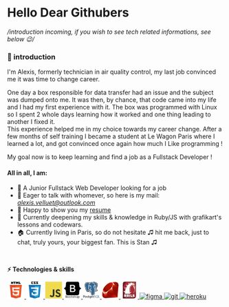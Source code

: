 # Hello Dear Githubers

<em> /introduction incoming, if you wish to see tech related informations, see below 😉/</em>  

<h3>👋 introduction </h3>
<p>I'm Alexis, formerly technician in air quality control, my last job convinced me it was time to change career.</p>

<p>One day a box responsible for data transfer had an issue and the subject was dumped onto me. It was then, by chance, that code came into my life and I had my first experience with it.
The box was programmed with Linux so I spent 2 whole days learning how it worked and one thing leading to another I fixed it. <br/>
This experience helped me in my choice towards my career change. After a few months of self training I became a student at Le Wagon Paris where I learned a lot, and got convinced once again how much I Like programming ! </p>

<p>My goal now is to keep learning and find a job as a Fullstack Developer !</p>


<h4>All in all, I am: </h4>

<ul>
  <li>🔎 A Junior Fullstack Web Developer looking for a job </li>
  <li>📧 Eager to talk with whomever, so here is my mail: <a href="mailto:sir.chamallow@protonmail.com"><em>alexis.velluet@outlook.com</em></a></li>
  <li>📜 Happy to show you my <a href="https://www.canva.com/design/DAFGJGtLaEI/wJoydg0M5_EU8np4rXa2hw/view?utm_content=DAFGJGtLaEI&utm_campaign=designshare&utm_medium=link&utm_source=publishsharelink">resume</a></li>
  <li>🌱 Currently deepening my skills & knowledge in Ruby/JS with grafikart's lessons and codewars.</li>
  <li>🏠 Currently living in Paris, so do not hesitate    ♫ hit me back, just to chat, truly yours, your biggest fan. This is Stan ♫ </li>
</ul>

<br/>
<p><strong>⚡ Technologies & skills</strong></p>
<p >
  <a href="https://developer.mozilla.org/fr/docs/Learn/HTML/Introduction_to_HTML" rel="nofollow">
    <img src="https://raw.githubusercontent.com/devicons/devicon/master/icons/html5/html5-original-wordmark.svg" alt="html5" width="40" height="40" style="max-width: 100%;">
  </a>
  
  <a href="https://developer.mozilla.org/fr/docs/Learn/CSS/First_steps" rel="nofollow">
    <img src="https://raw.githubusercontent.com/devicons/devicon/master/icons/css3/css3-original-wordmark.svg" alt="css3" width="40" height="40" style="max-width: 100%;">
  </a>
  
  <a href="https://developer.mozilla.org/fr/docs/Learn/JavaScript/First_steps" rel="nofollow">
    <img src="https://raw.githubusercontent.com/devicons/devicon/master/icons/javascript/javascript-original.svg" alt="javascript" width="40" height="40" style="max-width: 100%;">
  </a> 
  
  <a href="https://getbootstrap.com" rel="nofollow"> 
    <img src="https://raw.githubusercontent.com/devicons/devicon/master/icons/bootstrap/bootstrap-plain-wordmark.svg" alt="bootstrap" width="40" height="40" style="max-width: 100%;">
  </a> 
  
  <a href="https://www.postgresql.org" rel="nofollow"> 
    <img src="https://raw.githubusercontent.com/devicons/devicon/master/icons/postgresql/postgresql-original-wordmark.svg" alt="postgresql" width="40" height="40" style="max-width: 100%;">
  </a> 
  
  <a href="https://www.ruby-lang.org/en/" rel="nofollow"> 
    <img src="https://raw.githubusercontent.com/devicons/devicon/master/icons/ruby/ruby-original.svg" alt="ruby" width="40" height="40" style="max-width: 100%;">
  </a> 
  
  <a href="https://rubyonrails.org" rel="nofollow"> 
    <img src="https://raw.githubusercontent.com/devicons/devicon/master/icons/rails/rails-original-wordmark.svg" alt="rails" width="40" height="40" style="max-width: 100%;">
  </a> 
  
  <a href="https://www.figma.com" rel="nofollow">
    <img src="https://camo.githubusercontent.com/ed93c2b000a76ceaad1503e7eb9356591b885227e82a36a005b9d3498b303ba5/68747470733a2f2f7777772e766563746f726c6f676f2e7a6f6e652f6c6f676f732f6669676d612f6669676d612d69636f6e2e737667" alt="figma" width="40" height="40" data-canonical-src="https://www.vectorlogo.zone/logos/figma/figma-icon.svg" style="max-width: 100%;">
  </a> 
  
  <a href="https://git-scm.com/" rel="nofollow"> 
    <img src="https://camo.githubusercontent.com/fbfcb9e3dc648adc93bef37c718db16c52f617ad055a26de6dc3c21865c3321d/68747470733a2f2f7777772e766563746f726c6f676f2e7a6f6e652f6c6f676f732f6769742d73636d2f6769742d73636d2d69636f6e2e737667" alt="git" width="40" height="40" data-canonical-src="https://www.vectorlogo.zone/logos/git-scm/git-scm-icon.svg" style="max-width: 100%;">
  </a> 
  
  <a href="https://heroku.com" rel="nofollow"> 
    <img src="https://camo.githubusercontent.com/df12cb598044a3f38efc1f45e3580558c324cf8789b79487125044eeebcc4dee/68747470733a2f2f7777772e766563746f726c6f676f2e7a6f6e652f6c6f676f732f6865726f6b752f6865726f6b752d69636f6e2e737667" alt="heroku" width="40" height="40" data-canonical-src="https://www.vectorlogo.zone/logos/heroku/heroku-icon.svg" style="max-width: 100%;">
  </a> 
 </p>

<!--
**DeVal-X/DeVal-X** is a ✨ _special_ ✨ repository because its `README.md` (this file) appears on your GitHub profile.

Here are some ideas to get you started:

- 🔭 I’m currently working on ...
- 🌱 I’m currently learning ...
- 👯 I’m looking to collaborate on ...
- 🤔 I’m looking for help with ...
- 💬 Ask me about ...
- 📫 How to reach me: ...
- 😄 Pronouns: ...
- ⚡ Fun fact: ...
-->
